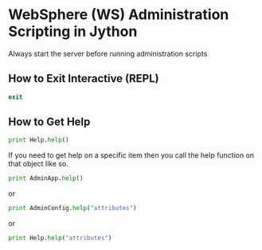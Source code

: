 # WebSphere (WS) Administration Scripting in Jython

Always start the server before running administration scripts

## How to Exit Interactive (REPL)
```powershell
exit
```

## How to Get Help
```python
print Help.help()
```
If you need to get help on a specific item then you call the help function on that object like so.
```python
print AdminApp.help()
```
or
```python
print AdminConfig.help("attributes")
```
or
```python
print Help.help("attributes")
```